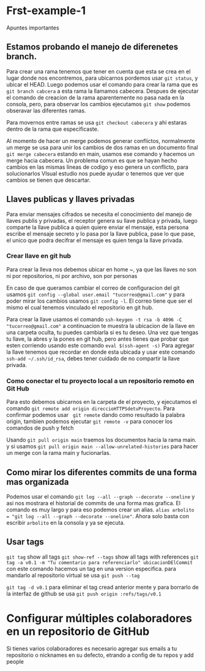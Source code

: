 # Frst-example-1
Apuntes importantes
## Estamos probando el manejo de diferenetes branch.
Para crear una rama tenemos que tener en cuenta que esta se crea en el lugar donde nos encontremos, para ubicarnos pordemos usar ```git status```, y ubicar el HEAD.
Luego podemos usar el comando para crear la rama que es ``` git branch cabcera``` a esta rama la llamamos cabecera. Despues de ejecutar el comando de creacion de la rama aparentemente no pasa nada en la consola, pero, para observar los cambios ejecutamos ```git show``` podemos obseravar las diferentes ramas.

Para movernos entre ramas se usa ```git checkout cabecera``` y ahi estaras dentro de la rama que especificaste.


Al momento de hacer un merge podemos generar conflictos, normalmente un merge se usa para unir los cambios de dos ramas en un documento final ``` git merge cabecera``` estando en main, usamos ese comando y hacemos un merge hacia cabecera.
Un problema comun es que se hayan hecho cambios en las mismas lineas de codigo y eso genera un conflicto, para solucionarlos VIsual estudio nos puede ayudar o tenemos que ver que cambios se tienen que descartar.

## Llaves publicas y llaves privadas

Para enviar mensajes cifrados se necesita el conocimiento del manejo de llaves publis y privadas, el receptor genera su llave publica y privada, luego comparte la llave publica a quien quiere enviar el mensaje, esta persona escribe el mensaje secreto y lo pasa por la llave publica, pase lo que pase, el unico que podra decifrar el mensaje es quien tenga la llave privada.
### Crear llave en git hub

Para crear la lleva nos debemos ubicar en home ~, ya que las llaves no son ni por repositorios, ni por archivo, son por personas

En caso de que queramos cambiar el correo de configuracion del git usamos ```git config --global user.email "tucorreo@gmail.com"``` y para poder mirar los cambios usamos ```git config -l```. El correo tiene que ser el mismo el cual tenemos vinculado el repositorio en git hub.

Para crear la llave usamos el comando ```ssh-keygen -t rsa -b 4096 -C "tucorreo@gmail.com"```
a continuacion te muestra la ubicacion de la llave en una carpeta oculta, tu puedes cambiarla si es tu deseo.
Una vez que tengas tu llave, la abres y la pones en git hub, pero antes tienes que probar que esten corriendo usando este comando ```eval $(ssh-agent -s)```
Para agregar la llave tenemos que recordar en donde esta ubicada y usar este comando ```ssh-add ~/.ssh/id_rsa```, debes tener cuidado de no compartir la llave privada.

### Como conectar el tu proyecto local a un repositorio remoto en Git Hub

Para esto debemos ubicarnos en la carpeta de el proyecto, y ejecutamos el comando ```git remote add origin direccioHTTPSdetuProyecto```.
Para confirmar podemos usar ``` git remote``` dando como resultado la palabra origin, tambien podemos ejecutar ```git remote -v``` para conocer los comandos de push y fetch

Usando ```git pull origin main``` traemos los documentos hacia la rama main.
y si usamos ```git pull origin main --allow-unrelated-histories``` para hacer un merge con la rama main y fucionarlas.

## Como mirar los diferentes commits de una forma mas organizada

Podemos usar el comando ```git log --all --graph --decorate --oneline``` y asi nos mostrara el historial de commits de una forma mas grafica. El comando es muy largo y para eso podemos crear un alias. 
```alias arbolito = "git log --all --graph --decorate --oneline"```. Ahora solo basta con escribir ```arbolito``` en la consola y ya se ejecuta.

## Usar tags
```git tag``` show all tags
```git show-ref --tags``` show all tags with references
```git tag -a v0.1 -m "Tu comentario para referenciarlo" ubicacionDElCommit``` con este comando hacemos un tag en una version especifica.
para mandarlo al repositorio virtual se usa ```git push --tag```

```git tag -d v0.1``` para eliminar el tag cread anterior mente
y para borrarlo de la interfaz de github se usa ```git push origin :refs/tags/v0.1```
# Configurar múltiples colaboradores en un repositorio de GitHub

Si tienes varios colaboradores es necesario agregar sus emails a tu repositorio o nicknames en su defecto, etrando a config de tu repos y add people